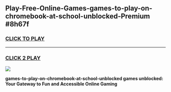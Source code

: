 
## Play-Free-Online-Games-games-to-play-on-chromebook-at-school-unblocked-Premium #8h67f
<h3>
<a href="https://premium.freeplayer.one?title=games-to-play-on-chromebook-at-school-unblocked&ref=8M">CLICK TO PLAY</a></h3>
<hr>

<h3>
<a href="https://premium.freeplayer.one?title=games-to-play-on-chromebook-at-school-unblocked&ref=8M">CLICK 2 PLAY</a>
  
</h3>

<a href="https://premium.freeplayer.one?title=games-to-play-on-chromebook-at-school-unblocked&ref=8M"><img src="https://clearcache.store/games.png"></a>


**games-to-play-on-chromebook-at-school-unblocked games unblocked: Your Gateway to Fun and Accessible Online Gaming**
